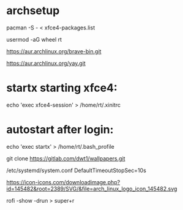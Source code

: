 # archsetup

pacman -S - < xfce4-packages.list

usermod -aG wheel rt

https://aur.archlinux.org/brave-bin.git

https://aur.archlinux.org/yay.git

# startx starting xfce4:
echo 'exec xfce4-session' > /home/rt/.xinitrc
# autostart after login:
echo 'exec startx' > /home/rt/.bash_profile

git clone https://gitlab.com/dwt1/wallpapers.git

/etc/systemd/system.conf
DefaultTimeoutStopSec=10s

https://icon-icons.com/downloadimage.php?id=145482&root=2389/SVG/&file=arch_linux_logo_icon_145482.svg

rofi -show -drun > super+r
